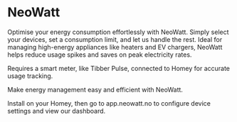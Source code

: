 # NeoWatt

Optimise your energy consumption effortlessly with NeoWatt. Simply select your devices, set a consumption limit, and let us handle the rest. Ideal for managing high-energy appliances like heaters and EV chargers, NeoWatt helps reduce usage spikes and saves on peak electricity rates.

Requires a smart meter, like Tibber Pulse, connected to Homey for accurate usage tracking. 

Make energy management easy and efficient with NeoWatt.

Install on your Homey, then go to app.neowatt.no to configure device settings and view our dashboard.
